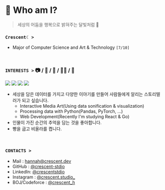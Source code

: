 # 🌙 Who am I?
> 세상의 어둠을 행복으로 밝혀주는 달빛처럼 🌃

### `Crescent☾ >`
- Major of Computer Science and Art & Technology ```[7/10]```

<br/>

### **`INTERESTS >`** 📷 / 🥐 / 🎻 / 👩‍💻 / 🌌

<img src="https://img.shields.io/badge/Adobe Photoshop-31A8FF?style=for-the-badge&logo=Adobe Photoshop&logoColor=black"> <img src="https://img.shields.io/badge/Python-3776AB?style=for-the-badge&logo=Python&logoColor=black"> <img src="https://img.shields.io/badge/React-61DAFB?style=for-the-badge&logo=React&logoColor=black"> <img src="https://img.shields.io/badge/Go-00ADD8?style=for-the-badge&logo=Go&logoColor=black">


- 세상을 담은 데이터를 가지고 다양한 이야기를 만들어 사람들에게 알리는 스토리텔러가 되고 싶습니다.
    - Interactive Media Art(Using data sonification & visualization)
    - Processing data with Python(Pandas, PyTorch, ...)
    - Web Development(Recently I'm studying React & Go)
- 인물이 가진 순간의 추억을 담는 것을 좋아합니다.
- 빵을 굽고 비올라를 켭니다.

<br/>

### **`CONTACTS >`**
- Mail : <hannah@crescent.dev>
- GitHub : [@crescent-stdio](https://github.com/crescent-stdio)
- LinkedIn: [@crescentstdio](https://www.linkedin.com/in/crescentstdio/)
- Instagram : [@crescent.studio_](https://www.instagram.com/crescent.studio_/)
- BOJ/Codeforce : [@crescent_h](https://www.acmicpc.net/user/crescent_h)
